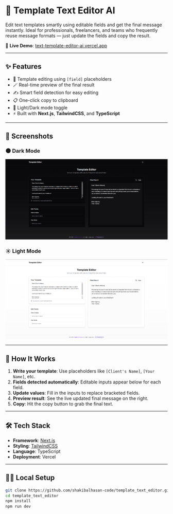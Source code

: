 # 📝 Template Text Editor AI

Edit text templates smartly using editable fields and get the final message instantly. Ideal for professionals, freelancers, and teams who frequently reuse message formats — just update the fields and copy the result.

🔗 **Live Demo**: [text-template-editor-ai.vercel.app](https://text-template-editor-ai.vercel.app/)

---

## ✨ Features

- 🔧 Template editing using `[field]` placeholders
- 🪄 Real-time preview of the final result
- ✍️ Smart field detection for easy editing
- 📋 One-click copy to clipboard
- 🌙 Light/Dark mode toggle
- ⚡ Built with **Next.js**, **TailwindCSS**, and **TypeScript**

---

## 📸 Screenshots

### 🌑 Dark Mode
![Dark Mode](https://raw.githubusercontent.com/shakibalhasan-code/template_text_editor/refs/heads/master/dark_mode.png)

### ☀️ Light Mode
![Light Mode](https://raw.githubusercontent.com/shakibalhasan-code/template_text_editor/refs/heads/master/light_mode.png)

---

## 🚀 How It Works

1. **Write your template**: Use placeholders like `[Client's Name]`, `[Your Name]`, etc.
2. **Fields detected automatically**: Editable inputs appear below for each field.
3. **Update values**: Fill in the inputs to replace bracketed fields.
4. **Preview result**: See the live updated final message on the right.
5. **Copy**: Hit the copy button to grab the final text.

---

## 🛠 Tech Stack

- **Framework**: [Next.js](https://nextjs.org)
- **Styling**: [TailwindCSS](https://tailwindcss.com)
- **Language**: TypeScript
- **Deployment**: Vercel

---

## 🧑‍💻 Local Setup

```bash
git clone https://github.com/shakibalhasan-code/template_text_editor.git
cd template_text_editor
npm install
npm run dev
